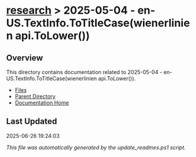 # [research](../) > 2025-05-04 - en-US.TextInfo.ToTitleCase(wienerlinien api.ToLower())

## Overview
This directory contains documentation related to 2025-05-04 - en-US.TextInfo.ToTitleCase(wienerlinien api.ToLower()).

- [Files](#files)
- [Parent Directory](../)
- [Documentation Home](../../)

## Last Updated

2025-06-26 19:24:03

*This file was automatically generated by the update_readmes.ps1 script.*



